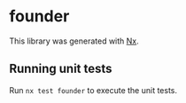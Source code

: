 # founder

This library was generated with [Nx](https://nx.dev).

## Running unit tests

Run `nx test founder` to execute the unit tests.
